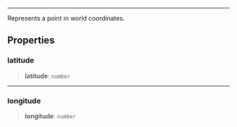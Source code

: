 ***

Represents a point in world coordinates.

## Properties

### latitude

> **latitude**: `number`

***

### longitude

> **longitude**: `number`
